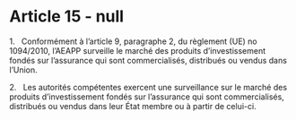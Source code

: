 # Article 15 - null


1.   Conformément à l’article 9, paragraphe 2, du règlement (UE) no 1094/2010, l’AEAPP surveille le marché des produits d’investissement fondés sur l’assurance qui sont commercialisés, distribués ou vendus dans l’Union.

2.   Les autorités compétentes exercent une surveillance sur le marché des produits d’investissement fondés sur l’assurance qui sont commercialisés, distribués ou vendus dans leur État membre ou à partir de celui-ci.
